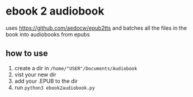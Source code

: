 # ebook 2 audiobook
 uses https://github.com/aedocw/epub2tts and batches all the files in the book into audiobooks from epubs

## how to use

1. create a dir in ```/home/"USER"/Documents/Audiobook```
1. vist your new dir
2. add your .EPUB to the dir 
3. run ```python3 ebook2audiobook.py```
